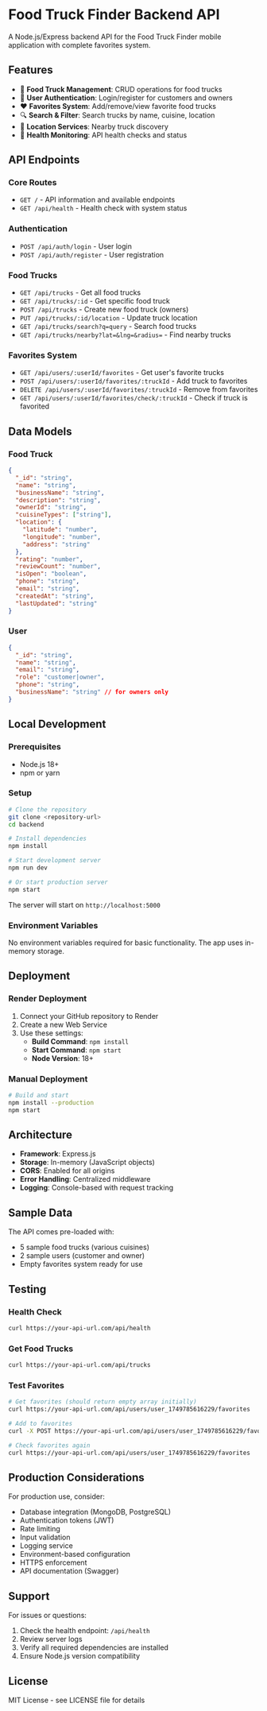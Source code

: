 # Food Truck Finder Backend API

A Node.js/Express backend API for the Food Truck Finder mobile application with complete favorites system.

## Features

- 🚚 **Food Truck Management**: CRUD operations for food trucks
- 👤 **User Authentication**: Login/register for customers and owners
- ❤️ **Favorites System**: Add/remove/view favorite food trucks
- 🔍 **Search & Filter**: Search trucks by name, cuisine, location
- 📍 **Location Services**: Nearby truck discovery
- 🏥 **Health Monitoring**: API health checks and status

## API Endpoints

### Core Routes
- `GET /` - API information and available endpoints
- `GET /api/health` - Health check with system status

### Authentication
- `POST /api/auth/login` - User login
- `POST /api/auth/register` - User registration

### Food Trucks
- `GET /api/trucks` - Get all food trucks
- `GET /api/trucks/:id` - Get specific food truck
- `POST /api/trucks` - Create new food truck (owners)
- `PUT /api/trucks/:id/location` - Update truck location
- `GET /api/trucks/search?q=query` - Search food trucks
- `GET /api/trucks/nearby?lat=&lng=&radius=` - Find nearby trucks

### Favorites System
- `GET /api/users/:userId/favorites` - Get user's favorite trucks
- `POST /api/users/:userId/favorites/:truckId` - Add truck to favorites
- `DELETE /api/users/:userId/favorites/:truckId` - Remove from favorites
- `GET /api/users/:userId/favorites/check/:truckId` - Check if truck is favorited

## Data Models

### Food Truck
```json
{
  "_id": "string",
  "name": "string",
  "businessName": "string", 
  "description": "string",
  "ownerId": "string",
  "cuisineTypes": ["string"],
  "location": {
    "latitude": "number",
    "longitude": "number", 
    "address": "string"
  },
  "rating": "number",
  "reviewCount": "number",
  "isOpen": "boolean",
  "phone": "string",
  "email": "string",
  "createdAt": "string",
  "lastUpdated": "string"
}
```

### User
```json
{
  "_id": "string",
  "name": "string",
  "email": "string",
  "role": "customer|owner",
  "phone": "string",
  "businessName": "string" // for owners only
}
```

## Local Development

### Prerequisites
- Node.js 18+ 
- npm or yarn

### Setup
```bash
# Clone the repository
git clone <repository-url>
cd backend

# Install dependencies
npm install

# Start development server
npm run dev

# Or start production server
npm start
```

The server will start on `http://localhost:5000`

### Environment Variables
No environment variables required for basic functionality. The app uses in-memory storage.

## Deployment

### Render Deployment
1. Connect your GitHub repository to Render
2. Create a new Web Service
3. Use these settings:
   - **Build Command**: `npm install`
   - **Start Command**: `npm start`
   - **Node Version**: 18+

### Manual Deployment
```bash
# Build and start
npm install --production
npm start
```

## Architecture

- **Framework**: Express.js
- **Storage**: In-memory (JavaScript objects)
- **CORS**: Enabled for all origins
- **Error Handling**: Centralized middleware
- **Logging**: Console-based with request tracking

## Sample Data

The API comes pre-loaded with:
- 5 sample food trucks (various cuisines)
- 2 sample users (customer and owner)
- Empty favorites system ready for use

## Testing

### Health Check
```bash
curl https://your-api-url.com/api/health
```

### Get Food Trucks
```bash
curl https://your-api-url.com/api/trucks
```

### Test Favorites
```bash
# Get favorites (should return empty array initially)
curl https://your-api-url.com/api/users/user_1749785616229/favorites

# Add to favorites
curl -X POST https://your-api-url.com/api/users/user_1749785616229/favorites/1

# Check favorites again
curl https://your-api-url.com/api/users/user_1749785616229/favorites
```

## Production Considerations

For production use, consider:
- Database integration (MongoDB, PostgreSQL)
- Authentication tokens (JWT)
- Rate limiting
- Input validation
- Logging service
- Environment-based configuration
- HTTPS enforcement
- API documentation (Swagger)

## Support

For issues or questions:
1. Check the health endpoint: `/api/health`
2. Review server logs
3. Verify all required dependencies are installed
4. Ensure Node.js version compatibility

## License

MIT License - see LICENSE file for details 